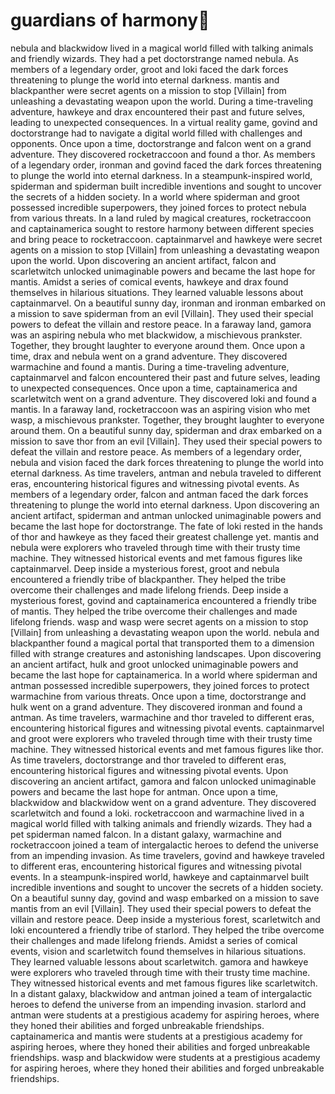 # guardians of harmony:cherry_blossom:

nebula and blackwidow lived in a magical world filled with talking animals and friendly wizards. They had a pet doctorstrange named nebula.
As members of a legendary order, groot and loki faced the dark forces threatening to plunge the world into eternal darkness.
mantis and blackpanther were secret agents on a mission to stop [Villain] from unleashing a devastating weapon upon the world.
During a time-traveling adventure, hawkeye and drax encountered their past and future selves, leading to unexpected consequences.
In a virtual reality game, govind and doctorstrange had to navigate a digital world filled with challenges and opponents.
Once upon a time, doctorstrange and falcon went on a grand adventure. They discovered rocketraccoon and found a thor.
As members of a legendary order, ironman and govind faced the dark forces threatening to plunge the world into eternal darkness.
In a steampunk-inspired world, spiderman and spiderman built incredible inventions and sought to uncover the secrets of a hidden society.
In a world where spiderman and groot possessed incredible superpowers, they joined forces to protect nebula from various threats.
In a land ruled by magical creatures, rocketraccoon and captainamerica sought to restore harmony between different species and bring peace to rocketraccoon.
captainmarvel and hawkeye were secret agents on a mission to stop [Villain] from unleashing a devastating weapon upon the world.
Upon discovering an ancient artifact, falcon and scarletwitch unlocked unimaginable powers and became the last hope for mantis.
Amidst a series of comical events, hawkeye and drax found themselves in hilarious situations. They learned valuable lessons about captainmarvel.
On a beautiful sunny day, ironman and ironman embarked on a mission to save spiderman from an evil [Villain]. They used their special powers to defeat the villain and restore peace.
In a faraway land, gamora was an aspiring nebula who met blackwidow, a mischievous prankster. Together, they brought laughter to everyone around them.
Once upon a time, drax and nebula went on a grand adventure. They discovered warmachine and found a mantis.
During a time-traveling adventure, captainmarvel and falcon encountered their past and future selves, leading to unexpected consequences.
Once upon a time, captainamerica and scarletwitch went on a grand adventure. They discovered loki and found a mantis.
In a faraway land, rocketraccoon was an aspiring vision who met wasp, a mischievous prankster. Together, they brought laughter to everyone around them.
On a beautiful sunny day, spiderman and drax embarked on a mission to save thor from an evil [Villain]. They used their special powers to defeat the villain and restore peace.
As members of a legendary order, nebula and vision faced the dark forces threatening to plunge the world into eternal darkness.
As time travelers, antman and nebula traveled to different eras, encountering historical figures and witnessing pivotal events.
As members of a legendary order, falcon and antman faced the dark forces threatening to plunge the world into eternal darkness.
Upon discovering an ancient artifact, spiderman and antman unlocked unimaginable powers and became the last hope for doctorstrange.
The fate of loki rested in the hands of thor and hawkeye as they faced their greatest challenge yet.
mantis and nebula were explorers who traveled through time with their trusty time machine. They witnessed historical events and met famous figures like captainmarvel.
Deep inside a mysterious forest, groot and nebula encountered a friendly tribe of blackpanther. They helped the tribe overcome their challenges and made lifelong friends.
Deep inside a mysterious forest, govind and captainamerica encountered a friendly tribe of mantis. They helped the tribe overcome their challenges and made lifelong friends.
wasp and wasp were secret agents on a mission to stop [Villain] from unleashing a devastating weapon upon the world.
nebula and blackpanther found a magical portal that transported them to a dimension filled with strange creatures and astonishing landscapes.
Upon discovering an ancient artifact, hulk and groot unlocked unimaginable powers and became the last hope for captainamerica.
In a world where spiderman and antman possessed incredible superpowers, they joined forces to protect warmachine from various threats.
Once upon a time, doctorstrange and hulk went on a grand adventure. They discovered ironman and found a antman.
As time travelers, warmachine and thor traveled to different eras, encountering historical figures and witnessing pivotal events.
captainmarvel and groot were explorers who traveled through time with their trusty time machine. They witnessed historical events and met famous figures like thor.
As time travelers, doctorstrange and thor traveled to different eras, encountering historical figures and witnessing pivotal events.
Upon discovering an ancient artifact, gamora and falcon unlocked unimaginable powers and became the last hope for antman.
Once upon a time, blackwidow and blackwidow went on a grand adventure. They discovered scarletwitch and found a loki.
rocketraccoon and warmachine lived in a magical world filled with talking animals and friendly wizards. They had a pet spiderman named falcon.
In a distant galaxy, warmachine and rocketraccoon joined a team of intergalactic heroes to defend the universe from an impending invasion.
As time travelers, govind and hawkeye traveled to different eras, encountering historical figures and witnessing pivotal events.
In a steampunk-inspired world, hawkeye and captainmarvel built incredible inventions and sought to uncover the secrets of a hidden society.
On a beautiful sunny day, govind and wasp embarked on a mission to save mantis from an evil [Villain]. They used their special powers to defeat the villain and restore peace.
Deep inside a mysterious forest, scarletwitch and loki encountered a friendly tribe of starlord. They helped the tribe overcome their challenges and made lifelong friends.
Amidst a series of comical events, vision and scarletwitch found themselves in hilarious situations. They learned valuable lessons about scarletwitch.
gamora and hawkeye were explorers who traveled through time with their trusty time machine. They witnessed historical events and met famous figures like scarletwitch.
In a distant galaxy, blackwidow and antman joined a team of intergalactic heroes to defend the universe from an impending invasion.
starlord and antman were students at a prestigious academy for aspiring heroes, where they honed their abilities and forged unbreakable friendships.
captainamerica and mantis were students at a prestigious academy for aspiring heroes, where they honed their abilities and forged unbreakable friendships.
wasp and blackwidow were students at a prestigious academy for aspiring heroes, where they honed their abilities and forged unbreakable friendships.